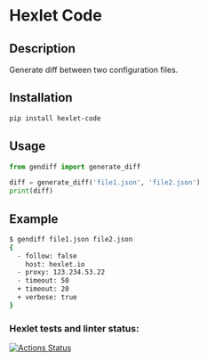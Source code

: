 # Hexlet Code

## Description
Generate diff between two configuration files.

## Installation
```bash
pip install hexlet-code
```

## Usage
```python
from gendiff import generate_diff

diff = generate_diff('file1.json', 'file2.json')
print(diff)
```

## Example
```bash
$ gendiff file1.json file2.json
{
  - follow: false
    host: hexlet.io
  - proxy: 123.234.53.22
  - timeout: 50
  + timeout: 20
  + verbose: true
}
```

### Hexlet tests and linter status:
[![Actions Status](https://github.com/Greshn1k92/python-project-50/actions/workflows/hexlet-check.yml/badge.svg)](https://github.com/Greshn1k92/python-project-50/actions)
